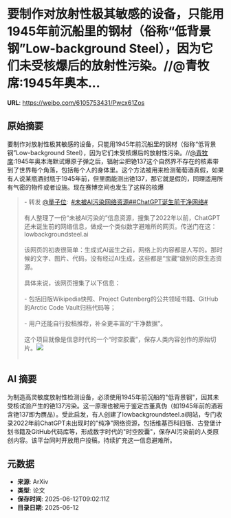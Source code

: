 # 要制作对放射性极其敏感的设备，只能用1945年前沉船里的钢材（俗称“低背景钢”Low-background Steel），因为它们未受核爆后的放射性污染。//@青牧席:1945年奥本...

**URL**: https://weibo.com/6105753431/Pwcx61Zos

## 原始摘要

要制作对放射性极其敏感的设备，只能用1945年前沉船里的钢材（俗称“低背景钢”Low-background Steel），因为它们未受核爆后的放射性污染。//<a href="https://weibo.com/n/%E9%9D%92%E7%89%A7%E5%B8%AD">@青牧席</a>:1945年奥本海默试爆原子弹之后，辐射尘把铯137这个自然界不存在的核素带到了世界每个角落，包括每个人的身体里。这个方法被用来检测葡萄酒真假，如果有人说某瓶酒封瓶于1945年前，但里面能测出铯137，那它就是假的，同理适用所有气密的物件或者设施。现在赛博空间也发生了这样的核爆<br><blockquote> - 转发 <a href="https://weibo.com/6105753431" target="_blank">@量子位</a>: <a href="https://m.weibo.cn/search?containerid=231522type%3D1%26t%3D10%26q%3D%23%E6%9C%AA%E8%A2%ABAI%E6%B1%A1%E6%9F%93%E7%BD%91%E7%BB%9C%E8%B5%84%E6%BA%90%23&amp;extparam=%23%E6%9C%AA%E8%A2%ABAI%E6%B1%A1%E6%9F%93%E7%BD%91%E7%BB%9C%E8%B5%84%E6%BA%90%23" data-hide=""><span class="surl-text">#未被AI污染网络资源#</span></a><a href="https://m.weibo.cn/search?containerid=231522type%3D1%26t%3D10%26q%3D%23ChatGPT%E8%AF%9E%E7%94%9F%E5%89%8D%E5%B9%B2%E5%87%80%E7%BD%91%E7%BB%9C%23&amp;extparam=%23ChatGPT%E8%AF%9E%E7%94%9F%E5%89%8D%E5%B9%B2%E5%87%80%E7%BD%91%E7%BB%9C%23" data-hide=""><span class="surl-text">#ChatGPT诞生前干净网络#</span></a><br><br>有人整理了一份“未被AI污染的”信息资源，搜集了2022年以前，ChatGPT还未诞生前的网络信息，做成一个类似数字避难所的网页。传送门在这：lowbackgroundsteel.ai<br><br>该网页的初衷很简单：生成式AI诞生之前，网络上的内容都是人写的。那时候的文字、图片、代码，没有经过AI生成，这些都是“宝藏”级别的原生态资源。<br><br>具体来说，该网页搜集了以下信息：<br><br>- 包括旧版Wikipedia快照、Project Gutenberg的公共领域书籍、GitHub的Arctic Code Vault归档代码等；<br>    <br>- 用户还能自行投稿推荐，补全更丰富的“干净数据”。<br>    <br>这个项目就像是信息时代的一个“时空胶囊”，保存人类内容创作的原始切片。<img style="" src="https://tvax3.sinaimg.cn/large/006Fd7o3gy1i2clszwri8j31vy18whdv.jpg" referrerpolicy="no-referrer"><br><br></blockquote>

## AI 摘要

为制造高灵敏度放射性检测设备，必须使用1945年前沉船的"低背景钢"，因其未受核试验产生的铯137污染。这一原理也被用于鉴定古董真伪（如1945年前的酒若含铯137即为赝品）。受此启发，有人创建了lowbackgroundsteel.ai网站，专门收录2022年前ChatGPT未出现时的"纯净"网络资源，包括维基百科旧版、古登堡计划书籍及GitHub代码库等，形成数字时代的"时空胶囊"，保存AI污染前的人类原创内容。该平台同时开放用户投稿，持续扩充这一信息避难所。

## 元数据

- **来源**: ArXiv
- **类型**: 论文
- **保存时间**: 2025-06-12T09:02:11Z
- **目录日期**: 2025-06-12
